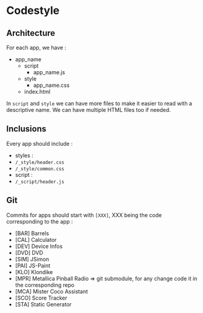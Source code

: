 # Codestyle

## Architecture
For each app, we have :
 + app_name
 	+ script
 		+ app_name.js
 	+ style
 		+ app_name.css
 	+ index.html

In `script` and `style` we can have more files to make it easier to read with a descriptive name.
We can have multiple HTML files too if needed.

## Inclusions
Every app should include :
 + styles :
  + `/_style/header.css`
  + `/_style/common.css`
 + script :
  + `/_script/header.js`

## Git
Commits for apps should start with `[XXX]`, XXX being the code corresponding to the app :
 + [BAR] Barrels
 + [CAL] Calculator
 + [DEV] Device Infos
 + [DVD] DVD
 + [SIM] JSimon
 + [PAI] JS-Paint
 + [KLO] Klondike
 + [MPR] Metallica Pinball Radio => git submodule, for any change code it in the corresponding repo
 + [MCA] Mister Coco Assistant
 + [SCO] Score Tracker
 + [STA] Static Generator